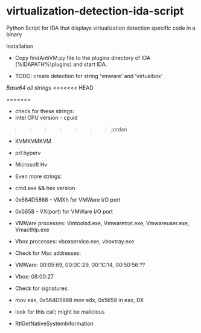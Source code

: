 # virtualization-detection-ida-script
Python Script for IDA that displays virtualization detection specific code in a binary

Installation
 - Copy findAntiVM.py file to the plugins directory of IDA (%IDAPATH%\plugins) and start IDA.
 

 - TODO: create detection for string 'vmware' and 'virtualbox'

*Base64 all strings*
<<<<<<< HEAD
   
=======

  - check for these strings:
   - Intel CPU version - cpuid
>>>>>>> jordan
   - KVMKVMKVM
   - prl hyperv
   - Microsoft Hv

 - Even more strings:
  - cmd.exe && hex version
  - 0x564D5868 - VMXh for VMWare I/O port
  - 0x5658 - VX(port) for VMWare I/O port
  - VMWare processes: Vmtoolsd.exe, Vmwaretrat.exe, Vmwareuser.exe, Vmacthlp.exe
  - Vbox processes: vboxservice.exe, vboxtray.exe

- Check for Mac addresses:
 - VMWare: 00:05:69, 00:0C:29, 00:1C:14, 00:50:56:??
 - Vbox: 08:00:27
  
 - Check for signatures:
  - mov eax, 0x564D5868
    mov edx, 0x5658
    in eax, DX

 - look for this call; might be malicious
  - RtlGetNativeSystemInformation
